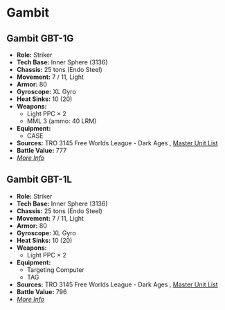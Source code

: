 # Gambit 

## Gambit GBT-1G 

- **Role:** Striker 
- **Tech Base:** Inner Sphere (3136) 
- **Chassis:** 25 tons (Endo Steel) 
- **Movement:** 7 / 11, Light 
- **Armor:** 80 
- **Gyroscope:** XL Gyro 
- **Heat Sinks:** 10 (20) 
- **Weapons:** 
  - Light PPC × 2 
  - MML 3 (ammo: 40 LRM) 
- **Equipment:** 
  - CASE 
- **Sources:** TRO 3145 Free Worlds League - Dark Ages , [Master Unit List](http://masterunitlist.info/Unit/Details/6500/gambit-gbt-1g) 
- **Battle Value:** 777 
- [*More Info*](gambit/gambit_gbt-1g.md) 

## Gambit GBT-1L 

- **Role:** Striker 
- **Tech Base:** Inner Sphere (3136) 
- **Chassis:** 25 tons (Endo Steel) 
- **Movement:** 7 / 11, Light 
- **Armor:** 80 
- **Gyroscope:** XL Gyro 
- **Heat Sinks:** 10 (20) 
- **Weapons:** 
  - Light PPC × 2 
- **Equipment:** 
  - Targeting Computer 
  - TAG 
- **Sources:** TRO 3145 Free Worlds League - Dark Ages , [Master Unit List](http://masterunitlist.info/Unit/Details/6501/gambit-gbt-1l) 
- **Battle Value:** 796 
- [*More Info*](gambit/gambit_gbt-1l.md) 

